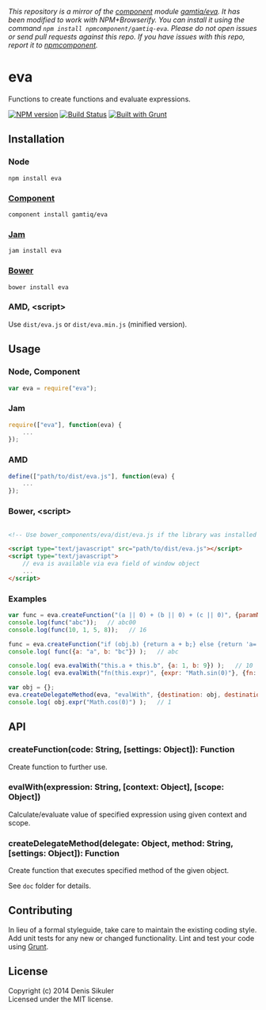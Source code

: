 *This repository is a mirror of the [component](http://component.io) module [gamtiq/eva](http://github.com/gamtiq/eva). It has been modified to work with NPM+Browserify. You can install it using the command `npm install npmcomponent/gamtiq-eva`. Please do not open issues or send pull requests against this repo. If you have issues with this repo, report it to [npmcomponent](https://github.com/airportyh/npmcomponent).*
# eva

Functions to create functions and evaluate expressions.

[![NPM version](https://badge.fury.io/js/eva.png)](http://badge.fury.io/js/eva)
[![Build Status](https://travis-ci.org/gamtiq/eva.png)](https://travis-ci.org/gamtiq/eva)
[![Built with Grunt](https://cdn.gruntjs.com/builtwith.png)](http://gruntjs.com/)

## Installation

### Node

    npm install eva

### [Component](https://github.com/component/component)

    component install gamtiq/eva

### [Jam](http://jamjs.org)

    jam install eva

### [Bower](http://bower.io)

    bower install eva

### AMD, &lt;script&gt;

Use `dist/eva.js` or `dist/eva.min.js` (minified version).

## Usage

### Node, Component

```js
var eva = require("eva");
```

### Jam

```js
require(["eva"], function(eva) {
    ...
});
```

### AMD

```js
define(["path/to/dist/eva.js"], function(eva) {
    ...
});
```

### Bower, &lt;script&gt;

```html

<!-- Use bower_components/eva/dist/eva.js if the library was installed by Bower -->

<script type="text/javascript" src="path/to/dist/eva.js"></script>
<script type="text/javascript">
    // eva is available via eva field of window object
    ...
</script>
```

### Examples

```js
var func = eva.createFunction("(a || 0) + (b || 0) + (c || 0)", {paramNames: "a, b, c", expression: true});
console.log(func("abc"));   // abc00
console.log(func(10, 1, 5, 8));   // 16

func = eva.createFunction("if (obj.b) {return a + b;} else {return 'a=' + a;}", {scope: true, paramNames: "obj"});
console.log( func({a: "a", b: "bc"}) );   // abc

console.log( eva.evalWith("this.a + this.b", {a: 1, b: 9}) );   // 10
console.log( eva.evalWith("fn(this.expr)", {expr: "Math.sin(0)"}, {fn: eva.evalWith}) );   // 0

var obj = {};
eva.createDelegateMethod(eva, "evalWith", {destination: obj, destinationMethod: "expr"});
console.log( obj.expr("Math.cos(0)") );   // 1
```

## API

### createFunction(code: String, [settings: Object]): Function

Create function to further use.

### evalWith(expression: String, [context: Object], [scope: Object])

Calculate/evaluate value of specified expression using given context and scope.

### createDelegateMethod(delegate: Object, method: String, [settings: Object]): Function

Create function that executes specified method of the given object.

See `doc` folder for details.

## Contributing
In lieu of a formal styleguide, take care to maintain the existing coding style.
Add unit tests for any new or changed functionality.
Lint and test your code using [Grunt](http://gruntjs.com/).

## License
Copyright (c) 2014 Denis Sikuler  
Licensed under the MIT license.
